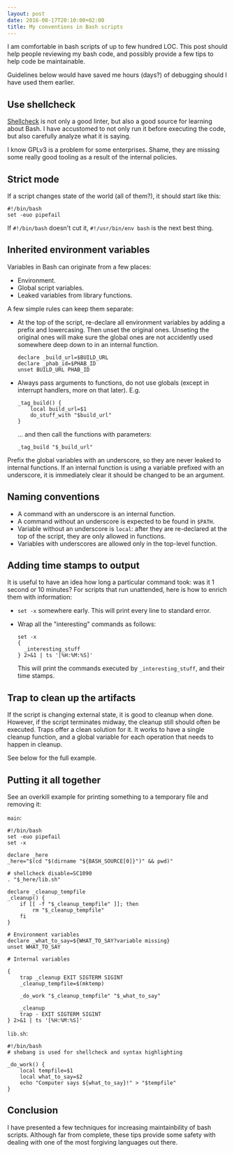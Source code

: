 ```yaml
---
layout: post
date: 2016-08-17T20:10:00+02:00
title: My conventions in Bash scripts
---
```


I am comfortable in bash scripts of up to few hundred LOC. This post should
help people reviewing my bash code, and possibly provide a few tips to help
code be maintainable.

Guidelines below would have saved me hours (days?) of debugging should I have
used them earlier.

Use shellcheck
--------------
[Shellcheck][1] is not only a good linter, but also a good source for learning
about Bash. I have accustomed to not only run it before executing the code, but
also carefully analyze what it is saying.

I know GPLv3 is a problem for some enterprises. Shame, they are missing some
really good tooling as a result of the internal policies.

Strict mode
-----------
If a script changes state of the world (all of them?), it should start like
this:

    #!/bin/bash
    set -euo pipefail

If `#!/bin/bash` doesn't cut it, `#!/usr/bin/env bash` is the next best thing.

Inherited environment variables
-------------------------------

Variables in Bash can originate from a few places:

* Environment.
* Global script variables.
* Leaked variables from library functions.

A few simple rules can keep them separate:

* At the top of the script, re-declare all environment variables by adding a
  prefix and lowercasing. Then unset the original ones. Unseting the original
  ones will make sure the global ones are not accidently used somewhere deep
  down to in an internal function.

      declare _build_url=$BUILD_URL
      declare _phab_id=$PHAB_ID
      unset BUILD_URL PHAB_ID

* Always pass arguments to functions, do not use globals (except in interrupt
  handlers, more on that later). E.g.

      _tag_build() {
          local build_url=$1
          do_stuff_with "$build_url"
      }

  ... and then call the functions with parameters:

      _tag_build "$_build_url"

Prefix the global variables with an underscore, so they are never leaked to
internal functions. If an internal function is using a variable prefixed with
an underscore, it is immediately clear it should be changed to be an argument.

Naming conventions
------------------

* A command with an underscore is an internal function.
* A command without an underscore is expected to be found in `$PATH`.
* Variable without an underscore is `local`: after they are re-declared at the
  top of the script, they are only allowed in functions.
* Variables with underscores are allowed only in the top-level function.

Adding time stamps to output
----------------------------

It is useful to have an idea how long a particular command took: was it 1
second or 10 minutes? For scripts that run unattended, here is how to enrich
them with information:

* `set -x` somewhere early. This will print every line to standard error.
* Wrap all the "interesting" commands as follows:

      set -x
      {
        _interesting_stuff
      } 2>&1 | ts '[%H:%M:%S]'

  This will print the commands executed by `_interesting_stuff`, and their time
  stamps.

Trap to clean up the artifacts
------------------------------
If the script is changing external state, it is good to cleanup when done.
However, if the script terminates midway, the cleanup still should often be
executed. Traps offer a clean solution for it. It works to have a single
cleanup function, and a global variable for each operation that needs to happen
in cleanup.

See below for the full example.

Putting it all together
-----------------------

See an overkill example for printing something to a temporary file and removing
it:

`main`:

    #!/bin/bash
    set -euo pipefail
    set -x

    declare _here
    _here="$(cd "$(dirname "${BASH_SOURCE[0]}")" && pwd)"

    # shellcheck disable=SC1090
    . "$_here/lib.sh"

    declare _cleanup_tempfile
    _cleanup() {
        if [[ -f "$_cleanup_tempfile" ]]; then
            rm "$_cleanup_tempfile"
        fi
    }

    # Environment variables
    declare _what_to_say=${WHAT_TO_SAY?variable missing}
    unset WHAT_TO_SAY

    # Internal variables

    {
        trap _cleanup EXIT SIGTERM SIGINT
        _cleanup_tempfile=$(mktemp)

        _do_work "$_cleanup_tempfile" "$_what_to_say"

        _cleanup
        trap - EXIT SIGTERM SIGINT
    } 2>&1 | ts '[%H:%M:%S]'

`lib.sh`:

    #!/bin/bash
    # shebang is used for shellcheck and syntax highlighting

    _do_work() {
        local tempfile=$1
        local what_to_say=$2
        echo "Computer says ${what_to_say}!" > "$tempfile"
    }

Conclusion
----------

I have presented a few techniques for increasing maintainbility of bash
scripts. Although far from complete, these tips provide some safety with
dealing with one of the most forgiving languages out there.

[1]: https://www.shellcheck.net/
